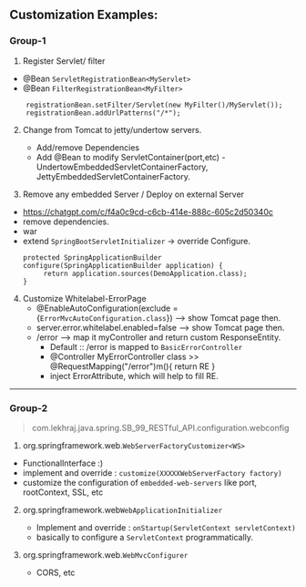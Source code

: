 ## Customization Examples:

### Group-1
1. Register Servlet/ filter
 - @Bean `ServletRegistrationBean<MyServlet>`
 - @Bean `FilterRegistrationBean<MyFilter>`
```
    registrationBean.setFilter/Servlet(new MyFilter()/MyServlet());
    registrationBean.addUrlPatterns("/*");
```

2. Change from Tomcat to jetty/undertow servers.
   - Add/remove Dependencies
   - Add @Bean to modify ServletContainer(port,etc) - UndertowEmbeddedServletContainerFactory, JettyEmbeddedServletContainerFactory.

3. Remove any embedded Server / Deploy on external Server
- https://chatgpt.com/c/f4a0c9cd-c6cb-414e-888c-605c2d50340c
- remove dependencies.
- <packaging>war</packaging>
- extend `SpringBootServletInitializer` -> override Configure.
   ```
   protected SpringApplicationBuilder configure(SpringApplicationBuilder application) {
        return application.sources(DemoApplication.class);
   }
   ```
4. Customize Whitelabel-ErrorPage
    - @EnableAutoConfiguration(exclude = {`ErrorMvcAutoConfiguration.class`}) --> show Tomcat page then.
    - server.error.whitelabel.enabled=false --> show Tomcat page then.
    - /error --> map it myController and return custom ResponseEntity.
      - Default :: /error is mapped to `BasicErrorController`
      - @Controller MyErrorController class >> @RequestMapping("/error")m(){ return RE }
      - inject ErrorAttribute, which will help to fill RE.

---
### Group-2 
> com.lekhraj.java.spring.SB_99_RESTful_API.configuration.webconfig

1. org.springframework.web.`WebServerFactoryCustomizer<WS>` 
  - FunctionalInterface :)
  - implement and override : `customize(XXXXXWebServerFactory factory)`
  - customize the configuration of `embedded-web-servers` like port, rootContext, SSL, etc

2. org.springframework.web`WebApplicationInitializer` 
   - Implement and override : `onStartup(ServletContext servletContext)`
   - basically to configure a `ServletContext` programmatically.

3. org.springframework.web.`WebMvcConfigurer`
   - CORS, etc
